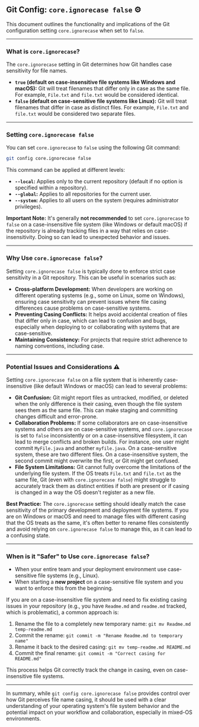 ## Git Config: `core.ignorecase false` ⚙️

This document outlines the functionality and implications of the Git configuration setting `core.ignorecase` when set to `false`.

---

### What is `core.ignorecase`?

The `core.ignorecase` setting in Git determines how Git handles case sensitivity for file names.

- **`true` (default on case-insensitive file systems like Windows and macOS):** Git will treat filenames that differ only in case as the same file. For example, `File.txt` and `file.txt` would be considered identical.
- **`false` (default on case-sensitive file systems like Linux):** Git will treat filenames that differ in case as distinct files. For example, `File.txt` and `file.txt` would be considered two separate files.

---

### Setting `core.ignorecase false`

You can set `core.ignorecase` to `false` using the following Git command:

```bash
git config core.ignorecase false
```

This command can be applied at different levels:

- **`--local`:** Applies only to the current repository (default if no option is specified within a repository).
- **`--global`:** Applies to all repositories for the current user.
- **`--system`:** Applies to all users on the system (requires administrator privileges).

**Important Note:** It's generally **not recommended** to set `core.ignorecase` to `false` on a case-insensitive file system (like Windows or default macOS) if the repository is already tracking files in a way that relies on case-insensitivity. Doing so can lead to unexpected behavior and issues.

---

### Why Use `core.ignorecase false`?

Setting `core.ignorecase false` is typically done to enforce strict case sensitivity in a Git repository. This can be useful in scenarios such as:

- **Cross-platform Development:** When developers are working on different operating systems (e.g., some on Linux, some on Windows), ensuring case sensitivity can prevent issues where file casing differences cause problems on case-sensitive systems.
- **Preventing Casing Conflicts:** It helps avoid accidental creation of files that differ only in case, which can lead to confusion and bugs, especially when deploying to or collaborating with systems that are case-sensitive.
- **Maintaining Consistency:** For projects that require strict adherence to naming conventions, including case.

---

### Potential Issues and Considerations ⚠️

Setting `core.ignorecase false` on a file system that is inherently case-insensitive (like default Windows or macOS) can lead to several problems:

- **Git Confusion:** Git might report files as untracked, modified, or deleted when the only difference is their casing, even though the file system sees them as the same file. This can make staging and committing changes difficult and error-prone.
- **Collaboration Problems:** If some collaborators are on case-insensitive systems and others are on case-sensitive systems, and `core.ignorecase` is set to `false` inconsistently or on a case-insensitive filesystem, it can lead to merge conflicts and broken builds. For instance, one user might commit `MyFile.java` and another `myfile.java`. On a case-sensitive system, these are two different files. On a case-insensitive system, the second commit might overwrite the first, or Git might get confused.
- **File System Limitations:** Git cannot fully overcome the limitations of the underlying file system. If the OS treats `File.txt` and `file.txt` as the same file, Git (even with `core.ignorecase false`) might struggle to accurately track them as distinct entities if both are present or if casing is changed in a way the OS doesn't register as a new file.

**Best Practice:** The `core.ignorecase` setting should ideally match the case sensitivity of the primary development and deployment file systems. If you are on Windows or macOS and need to manage files with different casing that the OS treats as the same, it's often better to rename files consistently and avoid relying on `core.ignorecase false` to manage this, as it can lead to a confusing state.

---

### When is it "Safer" to Use `core.ignorecase false`?

- When your entire team and your deployment environment use case-sensitive file systems (e.g., Linux).
- When starting a **new project** on a case-sensitive file system and you want to enforce this from the beginning.

If you are on a case-insensitive file system and need to fix existing casing issues in your repository (e.g., you have `Readme.md` and `readme.md` tracked, which is problematic), a common approach is:

1.  Rename the file to a completely new temporary name: `git mv Readme.md temp-readme.md`
2.  Commit the rename: `git commit -m "Rename Readme.md to temporary name"`
3.  Rename it back to the desired casing: `git mv temp-readme.md README.md`
4.  Commit the final rename: `git commit -m "Correct casing for README.md"`

This process helps Git correctly track the change in casing, even on case-insensitive file systems.

---

In summary, while `git config core.ignorecase false` provides control over how Git perceives file name casing, it should be used with a clear understanding of your operating system's file system behavior and the potential impact on your workflow and collaboration, especially in mixed-OS environments.
